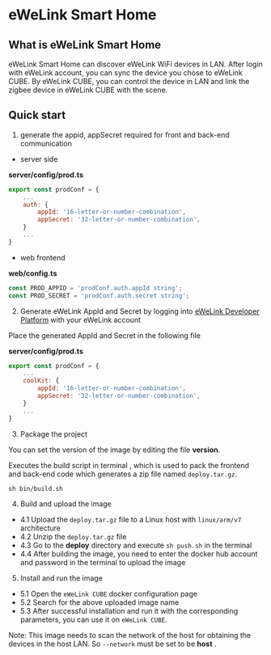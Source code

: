 # eWeLink Smart Home

## What is eWeLink Smart Home

eWeLink Smart Home can discover eWeLink WiFi devices in LAN. After login with eWeLink account, you can sync the device you chose to eWeLink CUBE. By eWeLink CUBE, you can control the device in LAN and link the zigbee device in eWeLink CUBE with the scene.

## Quick start

1. generate the appid, appSecret required for front and back-end communication

-   server side

**server/config/prod.ts**

```javascript
export const prodConf = {
    ...
    auth: {
        appId: '16-letter-or-number-combination',
        appSecret: '32-letter-or-number-combination',
    }
    ...
}
```

-   web frontend

**web/config.ts**

```javascript
const PROD_APPID = 'prodConf.auth.appId string';
const PROD_SECRET = 'prodConf.auth.secret string';
```

2. Generate eWeLink AppId and Secret by logging into [eWeLink Developer Platform](https://dev.ewelink.cc/) with your eWeLink account

Place the generated AppId and Secret in the following file

**server/config/prod.ts**

```javascript
export const prodConf = {
    ...
    coolKit: {
        appId: '16-letter-or-number-combination',
        appSecret: '32-letter-or-number-combination',
    }
    ...
}
```

3. Package the project

You can set the version of the image by editing the file **version**.

Executes the build script in terminal , which is used to pack the frontend and back-end code which generates a zip file named `deploy.tar.gz`.

```shell
sh bin/build.sh
```

4. Build and upload the image

-   4.1 Upload the `deploy.tar.gz` file to a Linux host with `linux/arm/v7` architecture
-   4.2 Unzip the `deploy.tar.gz` file
-   4.3 Go to the **deploy** directory and execute `sh push.sh` in the terminal
-   4.4 After building the image, you need to enter the docker hub account and password in the terminal to upload the image

5. Install and run the image

-   5.1 Open the `eWeLink CUBE` docker configuration page
-   5.2 Search for the above uploaded image name
-   5.3 After successful installation and run it with the corresponding parameters, you can use it on `eWeLink CUBE`.

Note: This image needs to scan the network of the host for obtaining the devices in the host LAN. So `--network` must be set to be **host** .